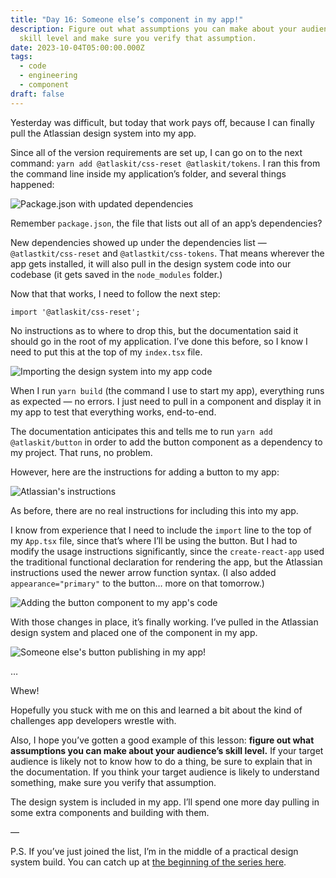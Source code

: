 ```yaml
---
title: "Day 16: Someone else’s component in my app!"
description: Figure out what assumptions you can make about your audience’s
  skill level and make sure you verify that assumption.
date: 2023-10-04T05:00:00.000Z
tags:
  - code
  - engineering
  - component
draft: false
---
```

Yesterday was difficult, but today that work pays off, because I can finally pull the Atlassian design system into my app.

Since all of the version requirements are set up, I can go on to the next command: `yarn add @atlaskit/css-reset @atlaskit/tokens`.  I ran this from the command line inside my application’s folder, and several things happened: 

![Package.json with updated dependencies](/assets/i/post-pds-bofa-16-1.png)

Remember `package.json`, the file that lists out all of an app’s dependencies?

New dependencies showed up under the dependencies list — `@atlastkit/css-reset` and `@atlastkit/css-tokens`. That means wherever the app gets installed, it will also pull in the design system code into our codebase (it gets saved in the `node_modules` folder.)

Now that that works, I need to follow the next step: 

`import '@atlaskit/css-reset';`

No instructions as to where to drop this, but the documentation said it should go in the root of my application. I’ve done this before, so I know I need to put this at the top of my `index.tsx` file.

![Importing the design system into my app code](/assets/i/post-pds-bofa-16-2.png)

When I run `yarn build` (the command I use to start my app), everything runs as expected — no errors. I just need to pull in a component and display it in my app to test that everything works, end-to-end.

The documentation anticipates this and tells me to run `yarn add @atlaskit/button` in order to add the button component as a dependency to my project. That runs, no problem.

However, here are the instructions for adding a button to my app:

![Atlassian's instructions](/assets/i/post-pds-bofa-16-3.png)

As before, there are no real instructions for including this into my app. 

I know from experience that I need to include the `import` line to the top of my `App.tsx` file, since that’s where I’ll be using the button.  But I had to modify the usage instructions significantly, since the `create-react-app` used the traditional functional declaration for rendering the app, but the Atlassian instructions used the newer arrow function syntax. (I also added `appearance="primary"` to the button… more on that tomorrow.)

![Adding the button component to my app's code](/assets/i/post-pds-bofa-16-4.png)

With those changes in place, it’s finally working. I’ve pulled in the Atlassian design system and placed one of the component in my app.

![Someone else's button publishing in my app!](/assets/i/post-pds-bofa-16-5.png)

…

Whew!

Hopefully you stuck with me on this and learned a bit about the kind of challenges app developers wrestle with. 

Also, I hope you’ve gotten a good example of this lesson: **figure out what assumptions you can make about your audience’s skill level.** If your target audience is likely not to know how to do a thing, be sure to explain that in the documentation. If you think your target audience is likely to understand something, make sure you verify that assumption.

The design system is included in my app. I’ll spend one more day pulling in some extra components and building with them.

—

P.S. If you’ve just joined the list, I’m in the middle of a practical design system build. You can catch up at [the beginning of the series here](https://practicaldesignsystems.com/daily/let-s-build-a-design-system/).